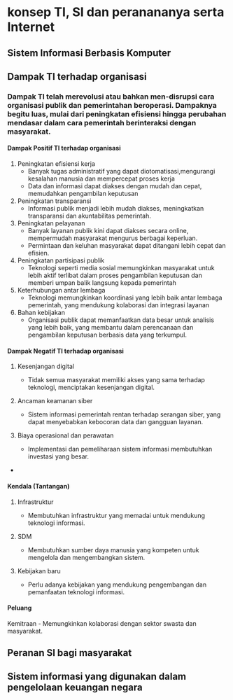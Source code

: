 # konsep TI, SI dan peranananya serta Internet
## Sistem Informasi Berbasis Komputer
## Dampak TI terhadap organisasi
### Dampak TI telah merevolusi atau bahkan men-disrupsi cara organisasi publik dan pemerintahan beroperasi. Dampaknya begitu luas, mulai dari peningkatan efisiensi hingga perubahan mendasar dalam cara pemerintah berinteraksi dengan masyarakat.
#### Dampak Positif TI terhadap organisasi
1. Peningkatan efisiensi kerja
    - Banyak tugas administratif yang dapat diotomatisasi,mengurangi kesalahan manusia dan mempercepat proses kerja
    - Data dan informasi dapat diakses dengan mudah dan cepat, memudahkan pengambilan keputusan
2. Peningkatan transparansi
    - Informasi publik menjadi lebih mudah diakses, meningkatkan transparansi dan akuntabilitas pemerintah.
3. Peningkatan pelayanan
    - Banyak layanan publik kini dapat diakses secara online, mempermudah masyarakat mengurus berbagai keperluan.
    - Permintaan dan keluhan masyarakat dapat ditangani lebih cepat dan efisien.
4. Peningkatan partisipasi publik
    - Teknologi seperti media sosial memungkinkan masyarakat untuk lebih aktif terlibat dalam proses pengambilan keputusan dan memberi umpan balik langsung kepada pemerintah
5. Keterhubungan antar lembaga
    - Teknologi memungkinkan koordinasi yang lebih baik antar lembaga pemerintah, yang mendukung kolaborasi dan integrasi layanan
4. Bahan kebijakan
    - Organisasi publik dapat memanfaatkan data besar untuk analisis yang lebih baik, yang membantu dalam perencanaan dan pengambilan keputusan berbasis data yang terkumpul.

#### Dampak Negatif TI terhadap organisasi
1. Kesenjangan digital
    - Tidak semua masyarakat memiliki akses yang sama terhadap teknologi, menciptakan kesenjangan digital.

2. Ancaman keamanan siber
    - Sistem informasi pemerintah rentan terhadap serangan siber, yang dapat menyebabkan kebocoran data dan gangguan layanan.

3. Biaya operasional dan perawatan
    - Implementasi dan pemeliharaan sistem informasi membutuhkan investasi yang besar.
-
#### Kendala (Tantangan)
1. Infrastruktur
    - Membutuhkan infrastruktur yang memadai untuk mendukung teknologi informasi.

2. SDM
    - Membutuhkan sumber daya manusia yang kompeten untuk mengelola dan mengembangkan sistem.

3. Kebijakan baru
    - Perlu adanya kebijakan yang mendukung pengembangan dan pemanfaatan teknologi informasi.

#### Peluang
Kemitraan
    - Memungkinkan kolaborasi dengan sektor swasta dan masyarakat.


## Peranan SI bagi masyarakat


## Sistem informasi yang digunakan dalam pengelolaan keuangan negara

